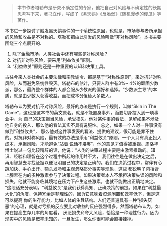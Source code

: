 > 本书作者塔勒布是研究不确定性的专家，他把自己对风险与不确定性的长期思考写下来，著书立作，写成了《黑天鹅》《反脆弱》《随机漫步的傻瓜》等著作。

本书进一步探讨了触发黑天鹅事件的一个系统性原因，也就是，市场参与者所承担的风险和收益是不对称的。塔勒布把由此引发的风险叫做“非对称风险”。本书主要围绕三个点展开的.

1. 除了金融市场，人类社会中还有哪些非对称风险？
2. 对抗非对称风险，要采用“利益攸关”原则。
3. “利益攸关”原则还是一种重要的认知和决策工具。

古往今来人类社会的主要法律和宗教谕令，都是基于“对称性原则”，来对抗非对称风险，从而避免系统性毁灭。塔勒布的估计，只要人群中有3%~
4%的顽固少数派，那么，最终整个群体的人都会服从少数派的偏好和选择。“少数派主导”的本质，就是由少数人获得收益，而把成本分担给大多数人。

塔勒布认为要对抗不对称风险，最好的办法是执行一个规则，叫做“Skin in The Game”，这也是这本书的英文原名。就是不能置身事外，而要切身投入到一项事业中，为
自己的决策担当风险，承受损失。他对某件事的看法，见解如果不涉及他自身的投入，那么他的看法其实不具有说服性。总之，如果一个人对一件事没有做到“利益攸关”，
那么他对这件事发表的看法、提供的建议，很可能是靠不住的。对抗非对称风险，最有效的办法是采用“利益攸关”原则。一个人只有真正投入成本、承担风险，才能避免“站着
说话不腰疼”，他的意见才值得被重视。周洛华博士说过一句比较精辟的话，他说：“人类的决策过程主要是由激素推动的。知识、经验和理智在这个过程中所起的作用并不大，
我们往往是在做出决定之后，再用智慧去寻找证据以便证明自己的决定是正确的。我们在决策过程中，常伴有心跳加快、手心出汗、额头发冷和主观忽略部分事实等现象，这些
都说明了包括肾上腺素在内的多种激素参与了决策过程。如果决策者本人不承担决策失误的风险和损失，他就不能身临其境地在压力下产生这些激素，也就不能做出正确地决定。
”这段话充分表明，“利益攸关”是我们获得真知、正确决策的前提。如果在“利益最大化”的角度，保持冗余是非理性的，因为它意味着资源闲置和效率低下，但是这可以提高
你的生存能力，比如人体的生理结构。人们还普遍具有一种“损失厌恶”的心理，就是对亏损的反应要比对收益的反应强烈得多。然而塔勒布认为，如果在提高生存几率的角度看，
厌恶损失和夸大风险，恰恰是一种理性行为。因为现实中的风险是概率未知的，一旦发生，那么你很可能会直接挂掉。
